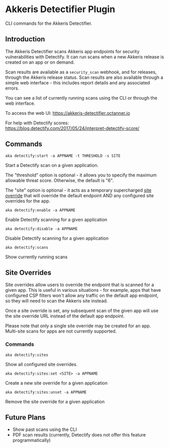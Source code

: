 # Akkeris Detectifier Plugin

CLI commands for the Akkeris Detectifier.

## Introduction

The Akkeris Detectifier scans Akkeris app endpoints for security vulnerabilities with Detectify. It can run scans when a new Akkeris release is created on an app or on demand. 

Scan results are available as a `security_scan` webhook, and for releases, through the Akkeris release status. Scan results are also available through a simple web interface - this includes report details and any associated errors.

You can see a list of currently running scans using the CLI or through the web interface.

To access the web UI: https://akkeris-detectifier.octanner.io

For help with Detectify scores: https://blog.detectify.com/2017/05/24/interpret-detectify-score/

## Commands

`aka detectify:start -a APPNAME -t THRESHOLD -s SITE`

Start a Detectify scan on a given application. 

The "threshold" option is optional - it allows you to specify the maximum allowable threat score. Otherwise, the default is "6".

The "site" option is optional - it acts as a temporary supercharged [site override](#site-overrides) that will override the default endpoint AND any configured site overrides for the app.

`aka detectify:enable -a APPNAME`

Enable Detectify scanning for a given application

`aka detectify:disable -a APPNAME`

Disable Detectify scanning for a given application

`aka detectify:scans`

Show currently running scans

## Site Overrides

Site overrides allow users to override the endpoint that is scanned for a given app. This is useful in various situations - for example, apps that have configured CSP filters won't allow any traffic on the default app endpoint, so they will need to scan the Akkeris site instead.

Once a site override is set, any subsequent scan of the given app will use the site override URL instead of the default app endpoint.

Please note that only a single site override may be created for an app. Multi-site scans for apps are not currently supported.

### Commands

`aka detectify:sites`

Show all configured site overrides.

`aka detectify:sites:set <SITE> -a APPNAME`

Create a new site override for a given application

`aka detectify:sites:unset -a APPNAME`

Remove the site override for a given application

## Future Plans

- Show past scans using the CLI
- PDF scan results (currently, Detectify does not offer this feature programmatically)